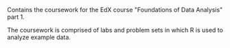 Contains the coursework for the EdX course "Foundations of Data Analysis" part 1.

The coursework is comprised of labs and problem sets in which R is used to analyze example data.
